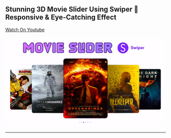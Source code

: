 ## Stunning 3D Movie Slider Using Swiper 🚀 Responsive & Eye-Catching Effect

[Watch On Youtube](https://youtu.be/li-ylRo7VEc)

![thumbnail](thumbnail.png)

---

